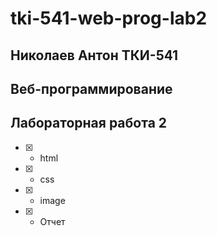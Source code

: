 # tki-541-web-prog-lab2
## Николаев Антон ТКИ-541 
## Веб-программирование 
## Лабораторная работа 2
- [x] - html
- [x] - css
- [x] - image
- [x] - Отчет
